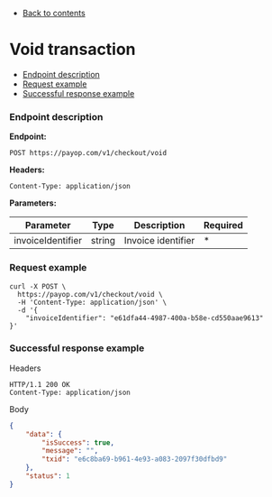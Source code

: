  * [Back to contents](../Readme.md#contents)

# Void transaction

* [Endpoint description](#endpoint-description)
* [Request example](#request-example)
* [Successful response example](#successful-response-example)

### Endpoint description

**Endpoint:**

    POST https://payop.com/v1/checkout/void

**Headers:**

    Content-Type: application/json  

**Parameters:**

Parameter             |        Type      |                 Description       |  Required |
----------------------|------------------|-----------------------------------|-----------|
invoiceIdentifier     | string           | Invoice identifier                |     *     |

### Request example

```shell script
curl -X POST \
  https://payop.com/v1/checkout/void \
  -H 'Content-Type: application/json' \
  -d '{
	"invoiceIdentifier": "e61dfa44-4987-400a-b58e-cd550aae9613"
}'
```

### Successful response example
Headers
```
HTTP/1.1 200 OK
Content-Type: application/json
```

Body
```json
{
    "data": {
        "isSuccess": true,
        "message": "",
        "txid": "e6c8ba69-b961-4e93-a083-2097f30dfbd9"
    },
    "status": 1
}
```